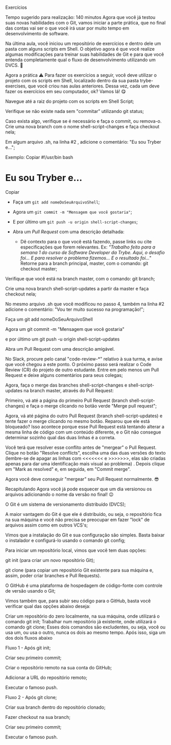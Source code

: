 Exercícios

Tempo sugerido para realização: 140 minutos
Agora que você já testou suas novas habilidades com o Git, vamos iniciar a parte prática, que no final das contas vai ser o que você irá usar por muito tempo em desenvolvimento de software.

Na última aula, você iniciou um repositório de exercícios e dentro dele um pasta com alguns scripts em Shell. O objetivo agora é que você realize algumas modificações para treinar suas habilidades de Git e para que você entenda completamente qual o fluxo de desenvolvimento utilizando um DVCS. 👾

Agora a prática
⚠️ Para fazer os exercícios a seguir, você deve utilizar o projeto com os scripts em Shell, localizado dentro da sua pasta trybe-exercises, que você criou nas aulas anteriores.
Dessa vez, cada um deve fazer os exercícios em seu computador, ok? Vamos lá! 😋

Navegue até a raiz do projeto com os scripts em Shell Script;

Verifique se não existe nada sem "commitar" utilizando git status;

Caso exista algo, verifique se é necessário e faça o commit, ou remova-o.
Crie uma nova branch com o nome shell-script-changes e faça checkout nela;

Em algum arquivo .sh, na linha #2 , adicione o comentário: "Eu sou Tryber e...";

Exemplo:
Copiar
  #!/usr/bin bash
  # Eu sou Tryber e...
Copiar
* Faça um `git add nomeDoSeuArquivoShell`;

* Agora um `git commit -m "Mensagem que você gostaria"`;

* E por último um `git push -u origin shell-script-changes`;

* Abra um _Pull Request_ com uma descrição detalhada:

    * Dê contexto para o que você está fazendo, passe links ou cite especificações que forem relevantes. Ex: _"Trabalho feito para a semana 1 do curso de Software Developer da Trybe. Aqui, o desafio foi... E para resolver o problema fizemos... E o resultado foi..."_
Retorne para a branch principal, master, com o comando: git checkout master;

Verifique que você está na branch master, com o comando: git branch;

Crie uma nova branch shell-script-updates a partir da master e faça checkout nela;

No mesmo arquivo .sh que você modificou no passo 4, também na linha #2 adicione o comentário: "Vou ter muito sucesso na programação!";

Faça um git add nomeDoSeuArquivoShell

Agora um git commit -m "Mensagem que você gostaria"

e por último um git push -u origin shell-script-updates

Abra um Pull Request com uma descrição amigável.

No Slack, procure pelo canal "code-review-*" relativo à sua turma, e avise que você chegou a este ponto. O próximo passo será realizar o Code Review (CR) do projeto de outro estudante. Entre em pelo menos um Pull Request e deixe alguns comentários para seus colegas;

Agora, faça o merge das branches shell-script-changes e shell-script-updates na branch master, através do Pull Request:

Primeiro, vá até a página do primeiro Pull Request (branch shell-script-changes) e faça o merge clicando no botão verde "Merge pull request";

Agora, vá até página do outro Pull Request (branch shell-script-updates) e tente fazer o merge clicando no mesmo botão. Reparou que ele está bloqueado? Isso acontece porque esse Pull Request está tentando alterar a mesma linha de código com um conteúdo diferente, e o Git não consegue determinar sozinho qual das duas linhas é a correta.

Você terá que resolver esse conflito antes de "mergear" o Pull Request. Clique no botão "Resolve conflicts", escolha uma das duas versões do texto (lembre-se de apagar as linhas com <<<<<<< e >>>>>>>, elas são criadas apenas para dar uma identificação mais visual ao problema) . Depois clique em "Mark as resolved" e, em seguida, em "Commit merge".

Agora você deve conseguir "mergear" seu Pull Request normalmente. 😎


Recapitulando
Agora você já pode esquecer que um dia versionou os arquivos adicionando o nome da versão no final! 😉

O Git é um sistema de versionamento distribuído (DVCS);

A maior vantagem do Git é que ele é distribuído, ou seja, o repositório fica na sua máquina e você não precisa se preocupar em fazer "lock" de arquivos assim como em outros VCS's;

Vimos que a instalação do Git e sua configuração são simples. Basta baixar o instalador e configurá-lo usando o comando git config;

Para iniciar um repositório local, vimos que você tem duas opções:

git init (para criar um novo repositório Git);

git clone (para copiar um repositório Git existente para sua máquina e, assim, poder criar branches e Pull Requests).

O GitHub é uma plataforma de hospedagem de código-fonte com controle de versão usando o Git;

Vimos também que, para subir seu código para o GitHub, basta você verificar qual das opções abaixo deseja:

Criar um repositório do zero localmente, na sua máquina, onde utilizará o comando git init;
Trabalhar num repositório já existente, onde utilizará o comando git clone;
Esses dois comandos são excludentes, ou seja, você ou usa um, ou usa o outro, nunca os dois ao mesmo tempo. Após isso, siga um dos dois fluxos abaixo

Fluxo 1 - Após git init;

Criar seu primeiro commit;

Criar o repositório remoto na sua conta do GitHub;

Adicionar a URL do repositório remoto;

Executar o famoso push.

Fluxo 2 - Após git clone;

Criar sua branch dentro do repositório clonado;

Fazer checkout na sua branch;

Criar seu primeiro commit;

Executar o famoso push.
